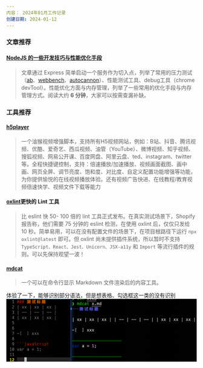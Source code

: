 ```yaml
---
内容： 2024年01月工作记录
创建日期: 2024-01-12
---
```


### 文章推荐
#### [NodeJS 的一些开发技巧与性能优化手段](https://medium.com/@Choco23/node-js-mastery-advanced-development-performance-tips-da07355c1e8a)
> 文章通过 Express 简单启动一个服务作为切入点，列举了常用的压力测试（[ab](https://httpd.apache.org/docs/2.4/programs/ab.html)、[webbench](http://home.tiscali.cz/~cz210552/webbench.html)、[autocannon](https://github.com/mcollina/autocannon)）、性能测试工具、debug工具（chrome devTool）。性能优化方面与内存管理，列举了一些常用的优化手段与内存管理方式。阅读大约 **6 分钟**，大家可以按需查漏补缺。


### 工具推荐
#### [h5player](https://github.com/xxxily/h5player)
> 一个油猴视频增强脚本，支持所有H5视频网站，例如：B站、抖音、腾讯视频、优酷、爱奇艺、西瓜视频、油管（YouTube）、微博视频、知乎视频、搜狐视频、网易公开课、百度网盘、阿里云盘、ted、instagram、twitter等。全程快捷键控制，支持：倍速播放/加速播放、视频画面截图、画中画、网页全屏、调节亮度、饱和度、对比度、自定义配置功能增强等功能，为你提供愉悦的在线视频播放体验。还有视频广告快进、在线教程/教育视频倍速快学、视频文件下载等能力

#### [oxlint](https://oxc-project.github.io/blog/2023-12-12-announcing-oxlint.html)更快的 Lint 工具
> 比 eslint 快 50- 100 倍的 lint 工具正式发布。在真实测试场景下，Shopify 报告称，他们需要 75 分钟的 eslint 检测，在使用 oxlint 后，仅仅只发给 10 秒。简单易用，可以在没有配置文件的场景下，在项目根路径下运行 `npx oxlint@latest` 即可。但 oxlint 尚未提供插件系统，所以暂时不支持 `TypeScript、React、Jest、Unicorn、JSX-a11y` 和 `Import` 等流行插件的规则。可以先保持观望一波！
#### [mdcat](https://github.com/swsnr/mdcat)
> 一个可以在命令行显示 Markdown 文件渲染后的内容工具。

体验了一下，能够识别部分语法，但是想表格、勾选框这一类的没有识别
<img src="./mdcat.png"/>

